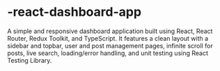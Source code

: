 # -react-dashboard-app
A simple and responsive dashboard application built using React, React Router, Redux Toolkit, and TypeScript. It features a clean layout with a sidebar and topbar, user and post management pages, infinite scroll for posts, live search, loading/error handling, and unit testing using React Testing Library.
